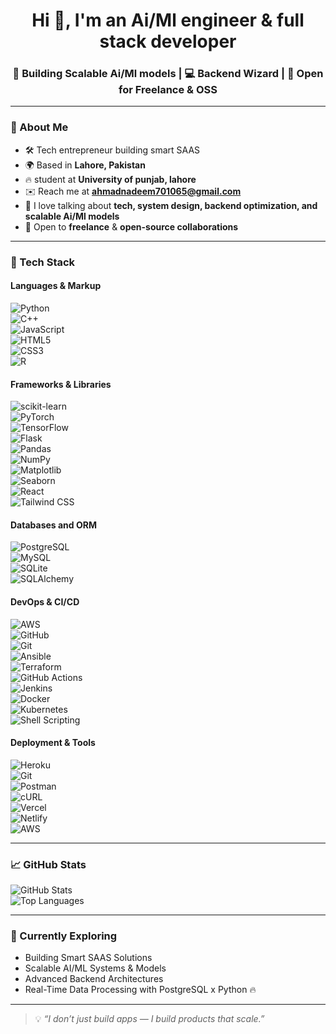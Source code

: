 <h1 align="center">Hi 👋, I'm an Ai/Ml engineer & full stack developer </h1>
<h3 align="center">🚀 Building Scalable Ai/Ml models | 💻 Backend Wizard | 🤝 Open for Freelance & OSS</h3>

---

### 🧠 About Me
- 🛠️ Tech entrepreneur building smart SAAS
- 🌍 Based in **Lahore, Pakistan**
- 🔥 student at **University of punjab, lahore**
- ✉️ Reach me at **ahmadnadeem701065@gmail.com**
- 💬 I love talking about **tech, system design, backend optimization, and scalable Ai/Ml models**
- 🤝 Open to **freelance** & **open-source collaborations**

---

### 🚀 Tech Stack

#### Languages & Markup  
![Python](https://img.shields.io/badge/Python-3.x-3776AB?logo=python&logoColor=white)  
![C++](https://img.shields.io/badge/C++-17-00599C?logo=c%2B%2B&logoColor=white)  
![JavaScript](https://img.shields.io/badge/JavaScript-ES6+-F7DF1E?logo=javascript&logoColor=black)  
![HTML5](https://img.shields.io/badge/HTML5-5-E34F26?logo=html5&logoColor=white)  
![CSS3](https://img.shields.io/badge/CSS3-3-1572B6?logo=css3&logoColor=white)  
![R](https://img.shields.io/badge/R-4.3.1-276DC3?logo=r&logoColor=white)

#### Frameworks & Libraries  
![scikit-learn](https://img.shields.io/badge/scikit--learn-1.4-F7931E?logo=scikit-learn&logoColor=white)  
![PyTorch](https://img.shields.io/badge/PyTorch-2.1.0-EE4C2C?logo=pytorch&logoColor=white)  
![TensorFlow](https://img.shields.io/badge/TensorFlow-2.14-FF6F00?logo=tensorflow&logoColor=white)  
![Flask](https://img.shields.io/badge/Flask-2.x-000000?logo=flask&logoColor=white)  
![Pandas](https://img.shields.io/badge/Pandas-2.1.4-150458?logo=pandas&logoColor=white)  
![NumPy](https://img.shields.io/badge/NumPy-1.26.4-013243?logo=numpy&logoColor=white)  
![Matplotlib](https://img.shields.io/badge/Matplotlib-3.8.4-11557C?logo=matplotlib&logoColor=white)  
![Seaborn](https://img.shields.io/badge/Seaborn-0.13.2-42A5F5?logo=seaborn&logoColor=white)  
![React](https://img.shields.io/badge/React-18.x-61DAFB?logo=react&logoColor=black)  
![Tailwind CSS](https://img.shields.io/badge/Tailwind_CSS-3.x-38B2AC?logo=tailwindcss&logoColor=white)

#### Databases and ORM
![PostgreSQL](https://img.shields.io/badge/PostgreSQL-Relational-336791?logo=postgresql&logoColor=white)  
![MySQL](https://img.shields.io/badge/MySQL-Relational-4479A1?logo=mysql&logoColor=white)  
![SQLite](https://img.shields.io/badge/SQLite-Lightweight-003B57?logo=sqlite&logoColor=white)  
![SQLAlchemy](https://img.shields.io/badge/SQLAlchemy-ORM-CA2C92?logo=sqlalchemy&logoColor=white)

#### DevOps & CI/CD
![AWS](https://img.shields.io/badge/AWS-Cloud-232F3E?logo=amazonaws&logoColor=white)  
![GitHub](https://img.shields.io/badge/GitHub-Code-181717?logo=github&logoColor=white)  
![Git](https://img.shields.io/badge/Git-VersionControl-F05032?logo=git&logoColor=white)  
![Ansible](https://img.shields.io/badge/Ansible-Automation-EE0000?logo=ansible&logoColor=white)  
![Terraform](https://img.shields.io/badge/Terraform-IaC-623CE4?logo=terraform&logoColor=white)  
![GitHub Actions](https://img.shields.io/badge/GitHub%20Actions-CI/CD-2088FF?logo=githubactions&logoColor=white)  
![Jenkins](https://img.shields.io/badge/Jenkins-Automation-D24939?logo=jenkins&logoColor=white)  
![Docker](https://img.shields.io/badge/Docker-Containers-2496ED?logo=docker&logoColor=white)  
![Kubernetes](https://img.shields.io/badge/Kubernetes-Orchestration-326CE5?logo=kubernetes&logoColor=white)  
![Shell Scripting](https://img.shields.io/badge/Shell%20Script-Bash-4EAA25?logo=gnu-bash&logoColor=white)

#### Deployment & Tools  
![Heroku](https://img.shields.io/badge/Heroku-Deploy-430098?logo=heroku&logoColor=white)  
![Git](https://img.shields.io/badge/Git-VersionControl-F05032?logo=git&logoColor=white)  
![Postman](https://img.shields.io/badge/Postman-API-orange?logo=postman&logoColor=white)  
![cURL](https://img.shields.io/badge/cURL-CommandLine-073551?logo=curl&logoColor=white)  
![Vercel](https://img.shields.io/badge/Vercel-Hosting-000000?logo=vercel&logoColor=white)  
![Netlify](https://img.shields.io/badge/Netlify-Deploy-00C7B7?logo=netlify&logoColor=white)  
![AWS](https://img.shields.io/badge/AWS-Cloud-232F3E?logo=amazonaws&logoColor=white)

---

### 📈 GitHub Stats

![GitHub Stats](https://github-readme-stats.vercel.app/api?username=MuhammadAhmadNaddem&show_icons=true&theme=react&hide=prs&count_private=true)  
![Top Languages](https://github-readme-stats.vercel.app/api/top-langs/?username=MuhammadAhmadNaddem&layout=compact&theme=react)

---

### 🧩 Currently Exploring

- Building Smart SAAS Solutions  
- Scalable AI/ML Systems & Models  
- Advanced Backend Architectures 
- Real-Time Data Processing with PostgreSQL x Python 🔥

---

> 💡 *“I don’t just build apps — I build products that scale.”*
